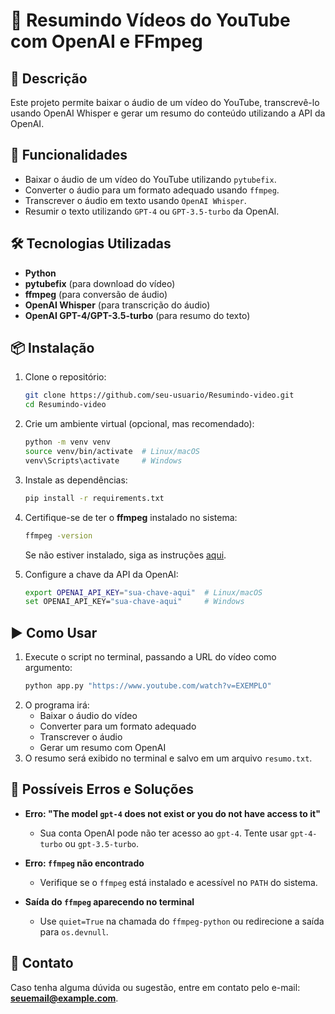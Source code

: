 # 🎥 Resumindo Vídeos do YouTube com OpenAI e FFmpeg

## 📌 Descrição
Este projeto permite baixar o áudio de um vídeo do YouTube, transcrevê-lo usando OpenAI Whisper e gerar um resumo do conteúdo utilizando a API da OpenAI.

## 🚀 Funcionalidades
- Baixar o áudio de um vídeo do YouTube utilizando `pytubefix`.
- Converter o áudio para um formato adequado usando `ffmpeg`.
- Transcrever o áudio em texto usando `OpenAI Whisper`.
- Resumir o texto utilizando `GPT-4` ou `GPT-3.5-turbo` da OpenAI.

## 🛠️ Tecnologias Utilizadas
- **Python**
- **pytubefix** (para download do vídeo)
- **ffmpeg** (para conversão de áudio)
- **OpenAI Whisper** (para transcrição do áudio)
- **OpenAI GPT-4/GPT-3.5-turbo** (para resumo do texto)

## 📦 Instalação
1. Clone o repositório:
   ```bash
   git clone https://github.com/seu-usuario/Resumindo-video.git
   cd Resumindo-video
   ```

2. Crie um ambiente virtual (opcional, mas recomendado):
   ```bash
   python -m venv venv
   source venv/bin/activate  # Linux/macOS
   venv\Scripts\activate     # Windows
   ```

3. Instale as dependências:
   ```bash
   pip install -r requirements.txt
   ```

4. Certifique-se de ter o **ffmpeg** instalado no sistema:
   ```bash
   ffmpeg -version
   ```
   Se não estiver instalado, siga as instruções [aqui](https://ffmpeg.org/download.html).

5. Configure a chave da API da OpenAI:
   ```bash
   export OPENAI_API_KEY="sua-chave-aqui"  # Linux/macOS
   set OPENAI_API_KEY="sua-chave-aqui"     # Windows
   ```

## ▶️ Como Usar
1. Execute o script no terminal, passando a URL do vídeo como argumento:
   ```bash
   python app.py "https://www.youtube.com/watch?v=EXEMPLO"
   ```
2. O programa irá:
   - Baixar o áudio do vídeo
   - Converter para um formato adequado
   - Transcrever o áudio
   - Gerar um resumo com OpenAI
3. O resumo será exibido no terminal e salvo em um arquivo `resumo.txt`.

## 🔧 Possíveis Erros e Soluções
- **Erro: "The model `gpt-4` does not exist or you do not have access to it"**
  - Sua conta OpenAI pode não ter acesso ao `gpt-4`. Tente usar `gpt-4-turbo` ou `gpt-3.5-turbo`.

- **Erro: `ffmpeg` não encontrado**
  - Verifique se o `ffmpeg` está instalado e acessível no `PATH` do sistema.

- **Saída do `ffmpeg` aparecendo no terminal**
  - Use `quiet=True` na chamada do `ffmpeg-python` ou redirecione a saída para `os.devnull`.


## 📩 Contato
Caso tenha alguma dúvida ou sugestão, entre em contato pelo e-mail: **seuemail@example.com**.

